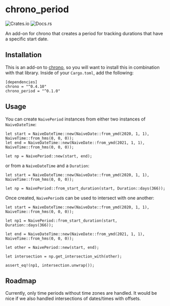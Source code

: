# chrono_period

![Crates.io](https://img.shields.io/crates/v/chrono_period)
![Docs.rs](https://docs.rs/chrono_period/badge.svg?version=0.1.0)

An add-on for chrono that creates a period for tracking durations that have a specific start date.

## Installation
This is an add-on to [chrono](https://docs.rs/crate/chrono/0.4.10), so you will want to install this in combination with that library. Inside of your `Cargo.toml`, add the following:

```
[dependencies]
chrono = "^0.4.10"
chrono_period = "^0.1.0"
```

## Usage

You can create `NaivePeriod` instances from either two instances of `NaiveDateTime`:

```
let start = NaiveDateTime::new(NaiveDate::from_ymd(2020, 1, 1), NaiveTime::from_hms(0, 0, 0));
let end = NaiveDateTime::new(NaiveDate::from_ymd(2021, 1, 1), NaiveTime::from_hms(0, 0, 0));

let np = NaivePeriod::new(start, end);
```

or from a `NaiveDateTime` and a `Duration`:

```
let start = NaiveDateTime::new(NaiveDate::from_ymd(2020, 1, 1), NaiveTime::from_hms(0, 0, 0));

let np = NaivePeriod::from_start_duration(start, Duration::days(366));
```

Once created, `NaivePeriod`s can be used to intersect with one another:

```
let start = NaiveDateTime::new(NaiveDate::from_ymd(2020, 1, 1), NaiveTime::from_hms(0, 0, 0));

let np1 = NaivePeriod::from_start_duration(start, Duration::days(366));

let end = NaiveDateTime::new(NaiveDate::from_ymd(2021, 1, 1), NaiveTime::from_hms(0, 0, 0));

let other = NaivePeriod::new(start, end);

let intersection = np.get_intersection_with(other);

assert_eq!(np1, intersection.unwrap());
```

## Roadmap

Currently, only time periods without time zones are handled. It would be nice if we also handled intersections of dates/times with offsets.
